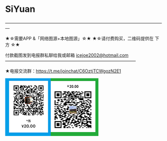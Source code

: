 # SiYuan


—————————————————————————————————————

★☆需要APP &「网络图源+本地图源」☆★
★☆请付费购买，二维码提供在 下方 ☆★

付款截图发到电报群私聊给我或邮箱 icejoe2002@hotmail.com
——————————————————————————————

★电报交流群：https://t.me/joinchat/C6OztjTCWgozN2E1



![image](https://github.com/icejoe2002/SiYuan/blob/main/code.jpg)
